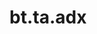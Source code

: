 <div itemscope itemtype="http://developers.google.com/ReferenceObject">
<meta itemprop="name" content="bt.ta.adx" />
<meta itemprop="path" content="Stable" />
</div>

# bt.ta.adx

<!-- Insert buttons and diff -->

<table class="tfo-notebook-buttons tfo-api nocontent" align="left">

</table>





<pre class="devsite-click-to-copy prettyprint lang-py tfo-signature-link">
<code>bt.ta.adx(
    *args, **kwargs
) -> np.array
</code></pre>



<!-- Placeholder for "Used in" -->
